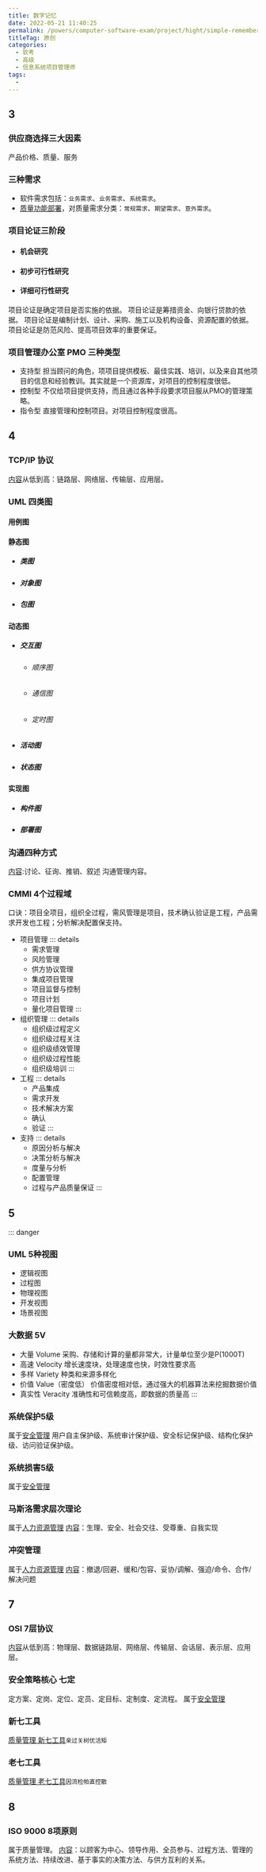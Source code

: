 ```yaml
---
title: 数字记忆
date: 2022-05-21 11:40:25
permalink: /powers/computer-software-exam/project/hight/simple-remember/
titleTag: 原创
categories: 
  - 软考
  - 高级
  - 信息系统项目管理师
tags:
  - 
---
```

## 3
### 供应商选择三大因素
产品价格、质量、服务
### 三种需求
- 软件需求包括：`业务需求`、`业务需求`、`系统需求`。
- [质量功能部署](../02.项目管理/02.范围管理.md#质量功能部署-quality-function-deployment-qfd)，对质量需求分类：`常规需求`、`期望需求`、`意外需求`。

### 项目论证三阶段
- #### 机会研究
- #### 初步可行性研究
- #### 详细可行性研究

项目论证是确定项目是否实施的依据。
项目论证是筹措资金、向银行贷款的依据。
项目论证是编制计划、设计、采购、施工以及机构设备、资源配置的依据。
项目论证是防范风险、提高项目效率的重要保证。

### 项目管理办公室 PMO 三种类型
- 支持型
  担当顾问的角色，项项目提供模板、最佳实践、培训，以及来自其他项目的信息和经验教训。其实就是一个资源库，对项目的控制程度很低。
- 控制型
  不仅给项目提供支持，而且通过各种手段要求项目服从PMO的管理策略。
- 指令型
  直接管理和控制项目。对项目控制程度很高。
## 4
### TCP/IP 协议
[内容](10.网络知识.md#tcpip-协议)从低到高：链路层、网络层、传输层、应用层。
### UML 四类图
#### 用例图

#### 静态图
- ##### 类图
- ##### 对象图
- ##### 包图
#### 动态图
- ##### 交互图
  - ###### 顺序图
  - ###### 通信图
  - ###### 定时图
- ##### 活动图
- ##### 状态图
#### 实现图
- ##### 构件图
- ##### 部署图

### 沟通四种方式
[内容](../02.项目管理/07.沟通管理.md#沟通四种方式):讨论、征询、推销、叙述
沟通管理内容。
### CMMI 4个过程域
口诀：项目全项目，组织全过程，需风管理是项目，技术确认验证是工程，产品需求开发也工程；分析解决配置保支持。
- 项目管理
  ::: details
  - 需求管理
  - 风险管理
  - 供方协议管理
  - 集成项目管理
  - 项目监督与控制
  - 项目计划
  - 量化项目管理
  :::
- 组织管理
  ::: details
  - 组织级过程定义
  - 组织级过程关注
  - 组织级绩效管理
  - 组织级过程性能
  - 组织级培训
  :::
- 工程
  ::: details
  - 产品集成
  - 需求开发
  - 技术解决方案
  - 确认
  - 验证
  :::
- 支持
  ::: details
  - 原因分析与解决
  - 决策分析与解决
  - 度量与分析
  - 配置管理
  - 过程与产品质量保证
  :::

## 5
::: danger
### UML 5种视图
- 逻辑视图
- 过程图
- 物理视图
- 开发视图
- 场景视图
### 大数据 5V
- 大量 Volume
  采购、存储和计算的量都非常大，计量单位至少是P(1000T)
- 高速 Velocity
  增长速度块，处理速度也快，时效性要求高
- 多样 Variety
  种类和来源多样化
- 价值 Value（密度低）
  价值密度相对低，通过强大的机器算法来挖掘数据价值
- 真实性 Veracity
  准确性和可信赖度高，即数据的质量高
:::
### 系统保护5级
属于[安全管理](02.安全管理.md#系统保护五级)
用户自主保护级、系统审计保护级、安全标记保护级、结构化保护级、访问验证保护级。

### 系统损害5级
属于[安全管理](02.安全管理.md#系统损害五级)
### 马斯洛需求层次理论
属于[人力资源管理](../02.项目管理/06.人力资源管理.md)
[内容](../02.项目管理/06.人力资源管理.md#马斯洛需求层次理论)：生理、安全、社会交往、受尊重、自我实现
### 冲突管理
属于[人力资源管理](../02.项目管理/06.人力资源管理.md)
[内容](../02.项目管理/06.人力资源管理.md#冲突管理)：撤退/回避、缓和/包容、妥协/调解、强迫/命令、合作/解决问题
## 7
### OSI 7层协议
[内容](10.网络知识.md#osi七层模型)从低到高：物理层、数据链路层、网络层、传输层、会话层、表示层、应用层。

### 安全策略核心 七定
定方案、定岗、定位、定员、定目标、定制度、定流程。
属于[安全管理](02.安全管理.md)
### 新七工具
[质量管理 新七工具](../02.项目管理/05.质量管理.md#新七工具)`亲过关树优活矩`
### 老七工具
[质量管理 老七工具](../02.项目管理/05.质量管理.md#老七工具)`因流检帕直控散`

## 8
### ISO 9000 8项原则
属于质量管理。
[内容](../02.项目管理/05.质量管理.md#iso-9000-质量管理的8项原则)：以顾客为中心、领导作用、全员参与、过程方法、管理的系统方法、持续改进、基于事实的决策方法、与供方互利的关系。
